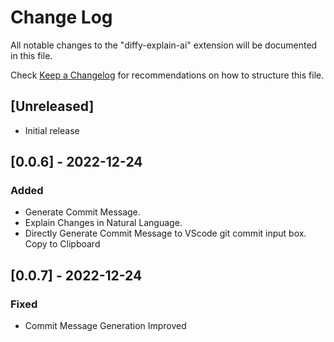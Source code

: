 # Change Log

All notable changes to the "diffy-explain-ai" extension will be documented in this file.

Check [Keep a Changelog](http://keepachangelog.com/) for recommendations on how to structure this file.

## [Unreleased]

- Initial release

## [0.0.6] - 2022-12-24

### Added

- Generate Commit Message.
- Explain Changes in Natural Language.
- Directly Generate Commit Message to VScode git commit input box. Copy to Clipboard

## [0.0.7] - 2022-12-24

### Fixed

- Commit Message Generation Improved
